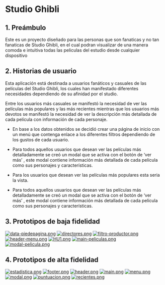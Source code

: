 # Studio Ghibli

## 1. Preámbulo

Este es un proyecto diseñado para las personas que son fanaticas y no tan fanaticas de Studio Ghibli, en el cual podran visualizar de una manera comoda e intuitiva todas las peliculas del estudio desde cualquier dispositivo


## 2. Historias de usuario
Esta aplicación está destinada a usuarios fanáticos y casuales de las películas del Studio Ghibli, los cuales han manifestado diferentes necesidades dependiendo de su afinidad por el studio.

Entre los usuarios más casuales se manifestó la necesidad de ver las películas más populares y las más recientes mientras que los usuarios más devotos se manifestó la necesidad de ver la descripción más detallada de cada película con información de cada personaje.

- En base a los datos obtenidos se decidió crear una página de inicio con un menú que contenga enlace a los diferentes filtros dependiendo de los gustos de cada usuario.


- Para todos aquellos usuarios que desean ver las películas más detalladamente se creó un modal que se activa con el botón de ‘ver más’ , este modal contiene información más detallada de cada película como sus personajes y características.
 
 
- Para los usuarios que desean ver las películas más populares esta seria la vista.

 
- Para todos aquellos usuarios que desean ver las películas más detalladamente se creó un modal que se activa con el botón de ‘ver más’ , este modal contiene   información más detallada de cada película como sus personajes y características.
 
 
 
## 3. Prototipos de baja fidelidad
[![data-piedepagina.png](https://i.postimg.cc/WpnnC97V/data-piedepagina.png)](https://postimg.cc/231hB7J9)
[![directores.png](https://i.postimg.cc/tCvzCYfm/directores.png)](https://postimg.cc/7f7zKYqg)
[![filtro-productor.png](https://i.postimg.cc/3xyFy3Qr/filtro-productor.png)](https://postimg.cc/XrbCmSvt)
[![header-menu.png](https://i.postimg.cc/BQng0xhK/header-menu.png)](https://postimg.cc/QVv5gWZ8)
[![HU1.png](https://i.postimg.cc/rFTp0j6D/HU1.png)](https://postimg.cc/XX2WtwYW)
[![main-peliculas.png](https://i.postimg.cc/k4CQh86D/main-peliculas.png)](https://postimg.cc/NyN2KKxw)
[![modal-pelicula.png](https://i.postimg.cc/QdRk1vjQ/modal-pelicula.png)](https://postimg.cc/NKkHwJ9F)

## 4. Prototipos de alta fidelidad
[![estadistica.png](https://i.postimg.cc/fLbFkJZ2/estadistica.png)](https://postimg.cc/HJf3hWrX)
[![footer.png](https://i.postimg.cc/nzgJJv7Y/footer.png)](https://postimg.cc/tZ3fdnBY)
[![header.png](https://i.postimg.cc/P5TkTfLc/header.png)](https://postimg.cc/zVtQkrFS)
[![main.png](https://i.postimg.cc/qBKfK6yS/main.png)](https://postimg.cc/YjtyK9Xz)
[![menu.png](https://i.postimg.cc/15Kj0GtC/menu.png)](https://postimg.cc/VddgmbXn)
[![modal.png](https://i.postimg.cc/tCDBn9S8/modal.png)](https://postimg.cc/hfzLHRq0)
[![puntuacion.png](https://i.postimg.cc/B6WpfbbP/puntuacion.png)](https://postimg.cc/06fDp8p9)
[![recientes.png](https://i.postimg.cc/28Hx823D/recientes.png)](https://postimg.cc/GHyDXPk7)
